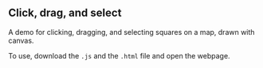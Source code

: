 ## Click, drag, and select

A demo for clicking, dragging, and selecting squares on a map, drawn with canvas.

To use, download the `.js` and the `.html` file and open the webpage.
